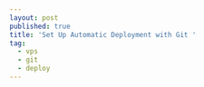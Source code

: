 ```yaml
---
layout: post
published: true
title: 'Set Up Automatic Deployment with Git '
tag:
  - vps
  - git
  - deploy
---
```

